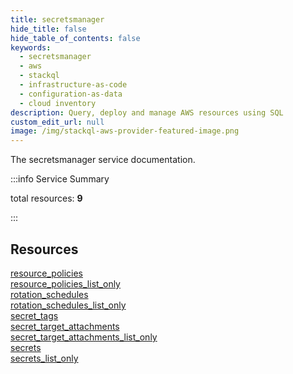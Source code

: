 ```yaml
---
title: secretsmanager
hide_title: false
hide_table_of_contents: false
keywords:
  - secretsmanager
  - aws
  - stackql
  - infrastructure-as-code
  - configuration-as-data
  - cloud inventory
description: Query, deploy and manage AWS resources using SQL
custom_edit_url: null
image: /img/stackql-aws-provider-featured-image.png
---
```


The secretsmanager service documentation.

:::info Service Summary

<div class="row">
<div class="providerDocColumn">
<span>total resources:&nbsp;<b>9</b></span><br />
</div>
</div>

:::

## Resources
<div class="row">
<div class="providerDocColumn">
<a href="/services/secretsmanager/resource_policies/">resource_policies</a><br />
<a href="/services/secretsmanager/resource_policies_list_only/">resource_policies_list_only</a><br />
<a href="/services/secretsmanager/rotation_schedules/">rotation_schedules</a><br />
<a href="/services/secretsmanager/rotation_schedules_list_only/">rotation_schedules_list_only</a><br />
<a href="/services/secretsmanager/secret_tags/">secret_tags</a>
</div>
<div class="providerDocColumn">
<a href="/services/secretsmanager/secret_target_attachments/">secret_target_attachments</a><br />
<a href="/services/secretsmanager/secret_target_attachments_list_only/">secret_target_attachments_list_only</a><br />
<a href="/services/secretsmanager/secrets/">secrets</a><br />
<a href="/services/secretsmanager/secrets_list_only/">secrets_list_only</a>
</div>
</div>